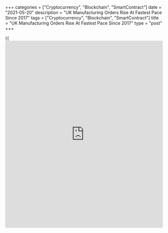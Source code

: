+++
categories = ["Cryptocurrency", "Blockchain", "SmartContract"]
date = "2021-05-20"
description = "UK Manufacturing Orders Rise At Fastest Pace Since 2017"
tags = ["Cryptocurrency", "Blockchain", "SmartContract"]
title = "UK Manufacturing Orders Rise At Fastest Pace Since 2017"
type = "post"
+++

{{<iframe id="large-banner" src="https://www.bounty.group/#slide=22.0" width="100%" height="600" scrolling="no" style="border: 0px solid rgb(216, 221, 230); border-radius: 3px;">}}

UK manufacturing orders logged its strongest upturn since late 2017,
survey results from the Confederation of British Industry showed on
Thursday.

According to the latest Industrial Trends survey results, the total
order book balance rose to +17 percent in May from -8 percent in April.
This was the highest since December 2017.

Meanwhile, the export order book balance was broadly unchanged at -17
percent.  
  
The survey showed that output volumes grew at the fastest pace since
December 2018. The corresponding balance advanced to +18 percent from +3
percent in April.

A net balance of 33 percent expects output to accelerate further in the
next three months.

Manufacturers expect output price growth to accelerate rapidly in the
next three months, with the balance rising to +38 percent from +27
percent in April, marking the strongest expectations since January 2018.

For comments and feedback [contact](https://www.playgroundfx.com/contact/): editorial@rtt[news](https://www.letsplayfx.com/blog/forex-news-website/).com

[Economic News][1]

 **What parts of the world are seeing the best (and worst) economic
performances lately? Click[here][2] to check out our [Econ Scorecard][2]
and find out! See up-to-the-moment [ranking](https://www.playgroundfx.com/blog/crypto-exchange-ranking/)s for the best and worst
performers in [GDP][3], [unemployment rate][4], [inflation][5] and much
more.**

   1. www.rtt[news](https://www.letsplayfx.com/blog/forex-news-website/).com/Content/EconomicNews.aspx
   2. www.rtt[news](https://www.letsplayfx.com/blog/forex-news-website/).com/economic-scorecard/world-rank/unemployment-rate/highest-performance.aspx
   3. www.rtt[news](https://www.letsplayfx.com/blog/forex-news-website/).com/economic-scorecard/world-rank/GDP/highest-performance.aspx
   4. www.rtt[news](https://www.letsplayfx.com/blog/forex-news-website/).com/economic-scorecard/world-rank/unemployment-rate/lowest-performance.aspx
   5. www.rtt[news](https://www.letsplayfx.com/blog/forex-news-website/).com/economic-scorecard/world-rank/CPI/highest-performance.aspx